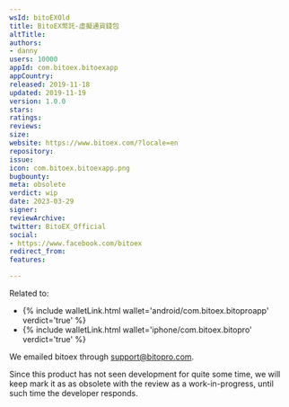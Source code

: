 ```yaml
---
wsId: bitoEXOld
title: BitoEX幣託-虛擬通貨錢包
altTitle: 
authors:
- danny
users: 10000
appId: com.bitoex.bitoexapp
appCountry: 
released: 2019-11-18
updated: 2019-11-19
version: 1.0.0
stars: 
ratings: 
reviews: 
size: 
website: https://www.bitoex.com/?locale=en
repository: 
issue: 
icon: com.bitoex.bitoexapp.png
bugbounty: 
meta: obsolete
verdict: wip
date: 2023-03-29
signer: 
reviewArchive: 
twitter: BitoEX_Official
social:
- https://www.facebook.com/bitoex
redirect_from: 
features: 

---
```


Related to: 

- {% include walletLink.html wallet='android/com.bitoex.bitoproapp' verdict='true' %}
- {% include walletLink.html wallet='iphone/com.bitoex.bitopro' verdict='true' %}

We emailed bitoex through support@bitopro.com. 

Since this product has not seen development for quite some time, we will keep mark it as as obsolete with the review as a work-in-progress, until such time the developer responds.
